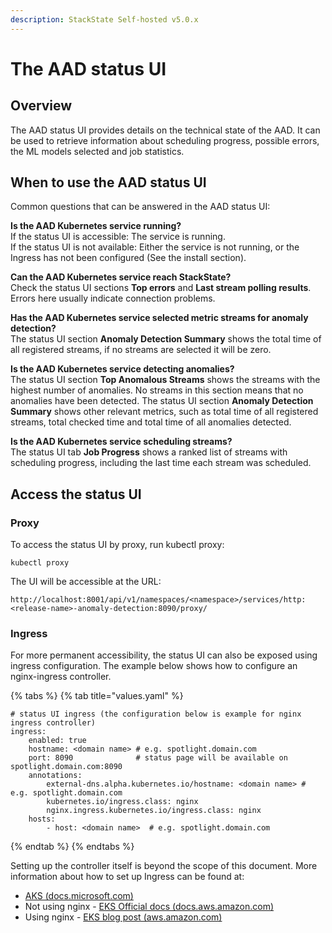 ```yaml
---
description: StackState Self-hosted v5.0.x 
---
```


# The AAD status UI

## Overview

The AAD status UI provides details on the technical state of the AAD. It can be used to retrieve information about scheduling progress, possible errors, the ML models selected and job statistics.

## When to use the AAD status UI

Common questions that can be answered in the AAD status UI:

**Is the AAD Kubernetes service running?**  
If the status UI is accessible: The service is running.  
If the status UI is not available: Either the service is not running, or the Ingress has not been configured \(See the install section\).

**Can the AAD Kubernetes service reach StackState?**  
Check the status UI sections **Top errors** and **Last stream polling results**. Errors here usually indicate connection problems.

**Has the AAD Kubernetes service selected metric streams for anomaly detection?**  
The status UI section **Anomaly Detection Summary** shows the total time of all registered streams, if no streams are selected it will be zero.

**Is the AAD Kubernetes service detecting anomalies?**  
The status UI section **Top Anomalous Streams** shows the streams with the highest number of anomalies. No streams in this section means that no anomalies have been detected. The status UI section **Anomaly Detection Summary** shows other relevant metrics, such as total time of all registered streams, total checked time and total time of all anomalies detected.

**Is the AAD Kubernetes service scheduling streams?**  
The status UI tab **Job Progress** shows a ranked list of streams with scheduling progress, including the last time each stream was scheduled.

## Access the status UI 

### Proxy

To access the status UI by proxy, run kubectl proxy:

```text
kubectl proxy
```

The UI will be accessible at the URL:

```text
http://localhost:8001/api/v1/namespaces/<namespace>/services/http:<release-name>-anomaly-detection:8090/proxy/
```

### Ingress

For more permanent accessibility, the status UI can also be exposed using ingress configuration. The example below shows how to configure an nginx-ingress controller.

{% tabs %}
{% tab title="values.yaml" %}
```text
# status UI ingress (the configuration below is example for nginx ingress controller)
ingress:
    enabled: true
    hostname: <domain name> # e.g. spotlight.domain.com
    port: 8090              # status page will be available on spotlight.domain.com:8090
    annotations:        
        external-dns.alpha.kubernetes.io/hostname: <domain name> # e.g. spotlight.domain.com
        kubernetes.io/ingress.class: nginx
        nginx.ingress.kubernetes.io/ingress.class: nginx
    hosts:
        - host: <domain name>  # e.g. spotlight.domain.com
```
{% endtab %}
{% endtabs %}

Setting up the controller itself is beyond the scope of this document. More information about how to set up Ingress can be found at:

* [AKS \(docs.microsoft.com\)](https://docs.microsoft.com/en-us/azure/aks/ingress-tls)
* Not using nginx - [EKS Official docs \(docs.aws.amazon.com\)](https://docs.aws.amazon.com/eks/latest/userguide/alb-ingress.html)
* Using nginx - [EKS blog post \(aws.amazon.com\)](https://aws.amazon.com/blogs/opensource/network-load-balancer-nginx-ingress-controller-eks/)


